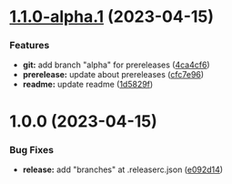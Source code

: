 # [1.1.0-alpha.1](https://github.com/ClaudionorOjr/semantic-release/compare/v1.0.0...v1.1.0-alpha.1) (2023-04-15)


### Features

* **git:** add branch "alpha" for prereleases ([4ca4cf6](https://github.com/ClaudionorOjr/semantic-release/commit/4ca4cf62c3b2fd6f0304f64ae98663408b413301))
* **prerelease:** update about prereleases ([cfc7e96](https://github.com/ClaudionorOjr/semantic-release/commit/cfc7e967098652244499e9ab670c341d9a4d28e6))
* **readme:** update readme ([1d5829f](https://github.com/ClaudionorOjr/semantic-release/commit/1d5829fbe4bfc72293e674ee3da81c138034768f))

# 1.0.0 (2023-04-15)


### Bug Fixes

* **release:** add "branches" at .releaserc.json ([e092d14](https://github.com/ClaudionorOjr/semantic-release/commit/e092d1442e2ebc9718218cfe34e0e3f0114eb56e))
